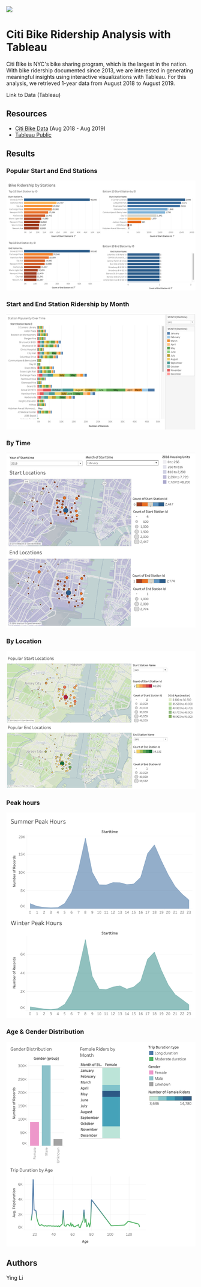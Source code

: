 <img src="https://images.unsplash.com/photo-1546014216-0ffcd51e2b6e?ixlib=rb-1.2.1&ixid=eyJhcHBfaWQiOjEyMDd9&auto=format&fit=crop&w=750&q=80">

# Citi Bike Ridership Analysis with Tableau 
Citi Bike is NYC's bike sharing program, which is the largest in the nation. With bike ridership documented since 2013, we are interested in generating meaningful insights using interactive visualizations with Tableau. For this analysis, we retrieved 1-year data from August 2018 to August 2019.

Link to Data (Tableau) 

## Resources 
- [Citi Bike Data](https://www.citibikenyc.com/system-data) (Aug 2018 - Aug 2019) 
- [Tableau Public](https://public.tableau.com/en-us/s/)

## Results 

### Popular Start and End Stations 
<img src="https://github.com/ying-li-python/citi-bike/blob/master/Images/station-dashboard.png">

### Start and End Station Ridership by Month
<img src="https://github.com/ying-li-python/citi-bike/blob/master/Images/station-popularity.png?raw=true">

### By Time 
<img src="https://github.com/ying-li-python/citi-bike/blob/master/Images/locations-with-time.png?raw=true">

### By Location 
<img src="https://github.com/ying-li-python/citi-bike/blob/master/Images/location-popularity.png?raw=true">

### Peak hours
<img src="https://github.com/ying-li-python/citi-bike/blob/master/Images/peak-hours.png?raw=true">

### Age & Gender Distribution
<img src="https://github.com/ying-li-python/citi-bike/blob/master/Images/gender-age.png?raw=true">


## Authors
Ying Li

